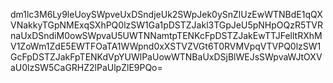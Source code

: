 dm1lc3M6Ly9leUoySWpveUxDSndjeUk2SWpJek0ySnZlUzEwWTNBdE1qQXVNakkyTGpNMExqSXhPQ0lzSW1Ga1pDSTZJakl3TGpJeU5pNHpOQzR5TVRnaUxDSndiM0owSWpvaU5UWTNNamtpTENKcFpDSTZJakEwTTJFelltRXhMV1ZoWm1ZdE5EWTFOaTA1WWpnd0xXSTVZVGt6T0RVMVpqVTVPQ0lzSW1GcFpDSTZJakFpTENKdVpYUWlPaUowWTNBaUxDSjBlWEJsSWpvaWJtOXVaU0lzSW5CaGRHZ2lPaUlpZlE9PQo=
